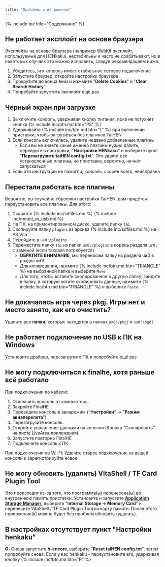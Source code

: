 ```yaml
---
title: "Проблемы и их решения"
---
```


{% include toc title="Содержание" %}

## Не работает эксплойт на основе браузера

Эксплойты на основе браузера (например WebKit эксплойт, используемый для HENkaku), нестабильны и часто не срабатывают, но в некоторых случаях это можно исправить, следуя рекомендациям ниже:

1. Убедитесь, что консоль имеет стабильное сетевое подключение
1. Запустите браузер, откройте настройки браузера
1. Прокрутите до конца вниз и нажмите "**Delete Cookies**" и "**Clear Search History**"
1. Попробуйте запустить эксплойт ещё раз

## Черный экран при загрузке

1. Выключите консоль, удерживая кнопку питания, пока не потухнет кнопка {% include inc/btn.md btn="PS" %}
1. Удерживайте {% include inc/btn.md btn="L" %} при включении приставки, чтобы загрузиться без плагинов TaiHEN
1. Если консоль включилась, удалите недавно добавленные плагины
    * Если вы не знаете какие именно плагины нужно далить, перейдите в настройки, "**Настройки HENkaku**" и выберите пункт "**Перезагрузить taiHEN config.txt**". Это удалит все установленные плагины, но приставка, вероятно, начнёт запускаться
1. Если эти инструкции не помогли, консоль, скорее всего, неисправна

## Перестали работать все плагины 

Вероятно, вы случайно сбросили настройки TaiHEN, вам придётся переустановить все плагины. Для этого:

1. Скачайте {% include inc/sdfiles.md %}
{% include inc/mount_vs_usb.md %}
1. На ПК, на примонтированном диске, удалите папку `tai`
1. Скопируйте папку `plugins` из архива {% include inc/sdfiles.md %} на PS Vita 
1. Перейдите в `ux0:/plugins`
1. Переместите папку `tai` из папки `ux0:/plugins` в корень раздела `ur0:` с заменой (если таковая потребуется)
    * **ОБРАТИТЕ ВНИМАНИЕ**, мы переносим папку из раздела u**x**0 в раздел u**r**0!
    * Для копирования, нажмите {% include inc/btn.md btn="TRIANGLE" %} на выбранной папке и выберите `Move`
    * Для того, чтобы вставить скопированное в другую папку, зайдите в папку, в которую хотите скопировать данные, нажмите {% include inc/btn.md btn="TRIANGLE" %} и выберите `Paste`

## Не докачалась игра через pkgj. Игры нет и место занято, как его очистить? 

Удалите все **папки**, которые находятся в папках `ux0:/pkgj` и `ux0:/bgdl`

## Не работает подключение по USB к ПК на Windows 

Установите [драйвер](files/QcmaDriver_winusb.zip), перезагрузите ПК и попробуйте ещё раз
    
## Не могу подключиться к finalhe, хотя раньше всё работало 

При подключении по кабелю: 
1. Отключить консоль от компьютера.
1. Закройте FinalHE
1. Переведите консоль в авиарежим ("**Настройки**" -> "**Режим авиаперелета**")
1. Перезагрузите консоль.
1. Откройте управление данными на консоли (Кнопка "Скопировать" на листе LiveArea приложения).
1. Запустите повторно FinalHE
1. Подключите консоль к ПК

При подключении по Wi-Fi:
Удалите старое подключение на вашей консоли и зарегистрируйте новое 

## Не могу обновить (удалить) VitaShell / TF Card Plugin Tool

Это происходит из-за того, что программа(ы) перенесена(ы) во внутреннюю память приставки. Установите и запустите **[Application Storage Manager](https://bitbucket.org/Lupo511/appstoragemanager/downloads/)**, выберите "**Internal Storage -> Memory Card**" и перенесите VitaShell / TF Card Plugin Tool на карту памяти. После этого приложение(я) можно будет без проблем обновить (удалить).

## В настройках отсутствует пункт "**Настройки henkaku**"

**О:** Снова запустите **h-encore**, выберите "**Reset taiHEN config.txt**", затем попробуйте снова. Если у вас henkaku - переустановите его, удерживая кнопку {% include inc/btn.md btn="R" %}
